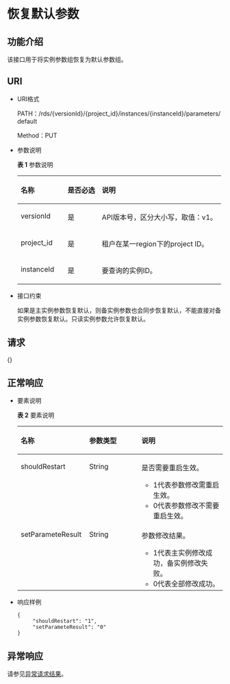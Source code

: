 # 恢复默认参数<a name="zh-cn_topic_0034973639"></a>

## 功能介绍<a name="section4850156117316"></a>

该接口用于将实例参数组恢复为默认参数组。

## URI<a name="section28961517113719"></a>

-   URI格式

    PATH：/rds/\{versionId\}/\{project\_id\}/instances/\{instanceId\}/parameters/default

    Method：PUT

-   参数说明

    **表 1**  参数说明

    <a name="table4657088"></a>
    <table><thead align="left"><tr id="row60083059"><th class="cellrowborder" valign="top" width="22.99%" id="mcps1.2.4.1.1"><p id="p34889605"><a name="p34889605"></a><a name="p34889605"></a>名称</p>
    </th>
    <th class="cellrowborder" valign="top" width="16.79%" id="mcps1.2.4.1.2"><p id="p7485743"><a name="p7485743"></a><a name="p7485743"></a>是否必选</p>
    </th>
    <th class="cellrowborder" valign="top" width="60.22%" id="mcps1.2.4.1.3"><p id="p2365466"><a name="p2365466"></a><a name="p2365466"></a>说明</p>
    </th>
    </tr>
    </thead>
    <tbody><tr id="row550353815272"><td class="cellrowborder" valign="top" width="22.99%" headers="mcps1.2.4.1.1 "><p id="p2677721715275"><a name="p2677721715275"></a><a name="p2677721715275"></a>versionId</p>
    </td>
    <td class="cellrowborder" valign="top" width="16.79%" headers="mcps1.2.4.1.2 "><p id="p2147095715275"><a name="p2147095715275"></a><a name="p2147095715275"></a>是</p>
    </td>
    <td class="cellrowborder" valign="top" width="60.22%" headers="mcps1.2.4.1.3 "><p id="p6142591715275"><a name="p6142591715275"></a><a name="p6142591715275"></a>API版本号，区分大小写，取值：v1。</p>
    </td>
    </tr>
    <tr id="row57385070"><td class="cellrowborder" valign="top" width="22.99%" headers="mcps1.2.4.1.1 "><p id="p17679057"><a name="p17679057"></a><a name="p17679057"></a>project_id</p>
    </td>
    <td class="cellrowborder" valign="top" width="16.79%" headers="mcps1.2.4.1.2 "><p id="p22717550"><a name="p22717550"></a><a name="p22717550"></a>是</p>
    </td>
    <td class="cellrowborder" valign="top" width="60.22%" headers="mcps1.2.4.1.3 "><p id="p53254067163252"><a name="p53254067163252"></a><a name="p53254067163252"></a>租户在某一region下的project ID。</p>
    </td>
    </tr>
    <tr id="row2864326155157"><td class="cellrowborder" valign="top" width="22.99%" headers="mcps1.2.4.1.1 "><p id="p41557789155220"><a name="p41557789155220"></a><a name="p41557789155220"></a>instanceId</p>
    </td>
    <td class="cellrowborder" valign="top" width="16.79%" headers="mcps1.2.4.1.2 "><p id="p10737742155220"><a name="p10737742155220"></a><a name="p10737742155220"></a>是</p>
    </td>
    <td class="cellrowborder" valign="top" width="60.22%" headers="mcps1.2.4.1.3 "><p id="p64450739155220"><a name="p64450739155220"></a><a name="p64450739155220"></a>要查询的实例ID。</p>
    </td>
    </tr>
    </tbody>
    </table>

-   接口约束

    如果是主实例参数恢复默认，则备实例参数也会同步恢复默认，不能直接对备实例参数恢复默认。只读实例参数允许恢复默认。


## 请求<a name="section3074340117316"></a>

\{\}

## 正常响应<a name="section28521534113742"></a>

-   要素说明

    **表 2**  要素说明

    <a name="table37703499173158"></a>
    <table><thead align="left"><tr id="row66334950173158"><th class="cellrowborder" valign="top" width="33.33%" id="mcps1.2.4.1.1"><p id="p4421832173158"><a name="p4421832173158"></a><a name="p4421832173158"></a>名称</p>
    </th>
    <th class="cellrowborder" valign="top" width="25.44%" id="mcps1.2.4.1.2"><p id="p22624127173158"><a name="p22624127173158"></a><a name="p22624127173158"></a>参数类型</p>
    </th>
    <th class="cellrowborder" valign="top" width="41.23%" id="mcps1.2.4.1.3"><p id="p20615027173158"><a name="p20615027173158"></a><a name="p20615027173158"></a>说明</p>
    </th>
    </tr>
    </thead>
    <tbody><tr id="row59204491173158"><td class="cellrowborder" valign="top" width="33.33%" headers="mcps1.2.4.1.1 "><p id="p30834480173158"><a name="p30834480173158"></a><a name="p30834480173158"></a>shouldRestart</p>
    </td>
    <td class="cellrowborder" valign="top" width="25.44%" headers="mcps1.2.4.1.2 "><p id="p14564937173158"><a name="p14564937173158"></a><a name="p14564937173158"></a>String</p>
    </td>
    <td class="cellrowborder" valign="top" width="41.23%" headers="mcps1.2.4.1.3 "><p id="p13250943137"><a name="p13250943137"></a><a name="p13250943137"></a>是否需要重启生效。</p>
    <a name="ul342717448317"></a><a name="ul342717448317"></a><ul id="ul342717448317"><li>1代表参数修改需重启生效。</li><li>0代表参数修改不需要重启生效。</li></ul>
    </td>
    </tr>
    <tr id="row14638904173158"><td class="cellrowborder" valign="top" width="33.33%" headers="mcps1.2.4.1.1 "><p id="p44900547173158"><a name="p44900547173158"></a><a name="p44900547173158"></a>setParameteResult</p>
    </td>
    <td class="cellrowborder" valign="top" width="25.44%" headers="mcps1.2.4.1.2 "><p id="p13065695173158"><a name="p13065695173158"></a><a name="p13065695173158"></a>String</p>
    </td>
    <td class="cellrowborder" valign="top" width="41.23%" headers="mcps1.2.4.1.3 "><p id="p193406491335"><a name="p193406491335"></a><a name="p193406491335"></a>参数修改结果。</p>
    <a name="ul16867105018312"></a><a name="ul16867105018312"></a><ul id="ul16867105018312"><li>1代表主实例修改成功，备实例修改失败。</li><li>0代表全部修改成功。</li></ul>
    </td>
    </tr>
    </tbody>
    </table>


-   响应样例

    ```
    { 
         "shouldRestart": "1",
         "setParameteResult": "0"
    }
    ```


## 异常响应<a name="section51597550"></a>

请参见[异常请求结果](zh-cn_topic_0165937647.md)。

